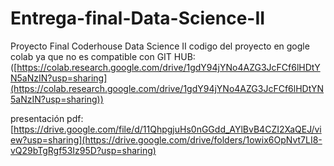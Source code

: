 # Entrega-final-Data-Science-II
Proyecto Final Coderhouse Data Science II
codigo del proyecto en gogle colab ya que no es compatible con GIT HUB: 
([https://colab.research.google.com/drive/1gdY94jYNo4AZG3JcFCf6lHDtYN5aNzIN?usp=sharing](https://colab.research.google.com/drive/1gdY94jYNo4AZG3JcFCf6lHDtYN5aNzIN?usp=sharing))

presentación pdf: [https://drive.google.com/file/d/11QhpgjuHs0nGGdd_AYlBvB4CZI2XaQEJ/view?usp=sharing](https://drive.google.com/drive/folders/1owix6OpNvt7LI8-vQ29bTgRgf53Iz95D?usp=sharing)
